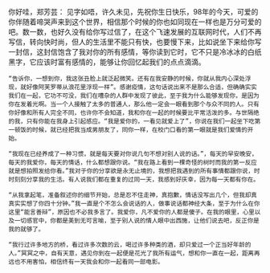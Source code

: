 你好哇，郑芳芸：
    见字如唔，许久未见，先祝你生日快乐，98年的今天，可爱的你伴随着啼哭声来到这个世界，相信那个时候的你也如同现在一样也是万分可爱的吧。数一数，也好久没有给你写过信了，在这个飞速发展的互联网时代，人们不再写信，转向快时尚，但人的生活里不能只有快，也要慢下来，比如说坐下来给你写一封信，这封信饱含了我对你的所有感情，等你读到它时，它不只是冷冰冰的白纸黑字，它应该时富有感情的，能够让你回忆起我们的点点滴滴。
    
    “告诉你，一想到你，我这张丑脸上就泛起微笑。还有在我安静的时候，你就从我内心深处浮现，就好像阿芙罗蒂从浪花里浮现一样”。感谢疫情，这句话说出来不是那么合适，但确确实实我们在一起，它功不可没，我们在嘈杂的人群中发现了彼此，至于我为什么能够发现你，是因为你在发着光啊。当一个人接触了太多的普通人，那么他一定会一眼看到那个与众不同的人。只有你好像和所有人完全不同，也许你不会知道，我和你在一起的时候要比平常活泼的多。与世隔绝的我，只有你能在我身上引起感应。“我是爱你的，一看见就爱上了”，你说在我们一起坐下吃第一顿饭的时候，就已经把我当成男朋友了，同你一样，在校门口看的第一眼就是我们爱情的开始。

    “我现在已经养成了一种习惯，就是每天要对你说几句不想对别人说的话。”，每天的早安晚安，每天的我爱你，每天的情话，什么都想跟你说。“我在路上看到一棵奇怪的树时而我的第一反应就是想拍照发给你看。”我对于你的分享欲是永无止境的，我想把我遇到的所有事情都跟你说，时时刻刻分享我的生活。有人说我们都在重复的过同一天，我感到好庆幸，因为每一天都有你在。

    “从我拿起笔，准备叙述你的细节开始，总是忍不住走神，真抱歉，情话没写出几个，但我却真真实实想了你四十分钟。”我一直是个不怎么会说话的人，做事说话都神经大条，至于为什么在你这里“能言善辩”，原因也不必我多言了。我爱你，凡不爱你的人都是傻子。在我的眼里，心里以及一切感官中，你都是美到无可言喻，至于别人说的情人眼中出西施，让他们说去吧，反正你是我的就够了。

    “我行过许多地方的桥，看过许多次数的云，喝过许多种类的酒，却只爱过一个正当好年龄的人。”冥冥之中，自有天意，遇见你到在一起便是花光了我所有运气，想和你一直在一起，距离再远也不用害怕，相信终有一天我会和你一起看同一部电影。
